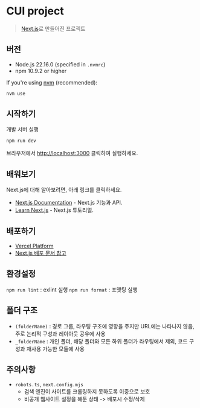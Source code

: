 # CUI project

> [Next.js](https://nextjs.org)로 만들어진 프로젝트

## 버전

- Node.js 22.16.0 (specified in `.nvmrc`)
- npm 10.9.2 or higher

If you're using [nvm](https://github.com/nvm-sh/nvm) (recommended):

```bash
nvm use
```

## 시작하기

개발 서버 실행

```bash
npm run dev
```

브라우저에서 [http://localhost:3000](http://localhost:3000) 클릭하여 실행하세요.

## 배워보기

Next.js에 대해 알아보려면, 아래 링크를 클릭하세요.

- [Next.js Documentation](https://nextjs.org/docs) - Next.js 기능과 API.
- [Learn Next.js](https://nextjs.org/learn) - Next.js 튜토리얼.

## 배포하기

- [Vercel Platform](https://vercel.com/new?utm_medium=default-template&filter=next.js&utm_source=create-next-app&utm_campaign=create-next-app-readme)
- [Next.js 배포 문서 참고](https://nextjs.org/docs/app/building-your-application/deploying)

## 환경설정

`npm run lint` : exlint 실행
`npm run format` : 포맷팅 실행

## 폴더 구조

- `(folderName)` : 경로 그룹, 라우팅 구조에 영향을 주지만 URL에는 나타나지 않음, 주로 논리적 구성과 레이아웃 공유에 사용
- `_folderName` : 개인 폴더, 해당 폴더와 모든 하위 폴더가 라우팅에서 제외, 코드 구성과 재사용 가능한 모듈에 사용

## 주의사항

- `robots.ts`, `next.config.mjs`
    - 검색 엔진이 사이트를 크롤링하지 못하도록 이중으로 보호
    - 비공개 웹사이트 설정을 해둔 상태 -> 배포시 수정/삭제
